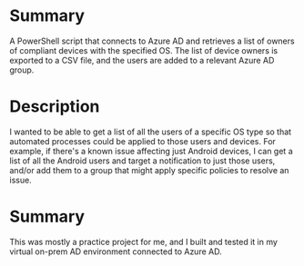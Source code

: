 # Summary
A PowerShell script that connects to Azure AD and retrieves a list of owners of compliant devices with the specified OS. The list of device owners is exported to a CSV file, and the users are added to a relevant Azure AD group. 

# Description
I wanted to be able to get a list of all the users of a specific OS type so that automated processes could be applied to those users and devices. For example, if there's a known issue affecting just Android devices, I can get a list of all the Android users and target a notification to just those users, and/or add them to a group that might apply specific policies to resolve an issue. 

# Summary
This was mostly a practice project for me, and I built and tested it in my virtual on-prem AD environment connected to Azure AD.